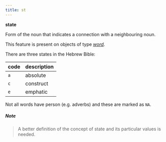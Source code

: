 ```yaml
---
title: st
---
```


**state**


Form of the noun that indicates a connection with a neighbouring noun.

This feature is present on objects of type [*word*](otype.md).

There are three states in the Hebrew Bible:

code|description
---|---
`a` |absolute 
`c` |construct 
`e` |emphatic 

Not all words have person (e.g. adverbs) and these are marked as `NA`.

##### Note
> A better definition of the concept of state and its particular values is needed.
